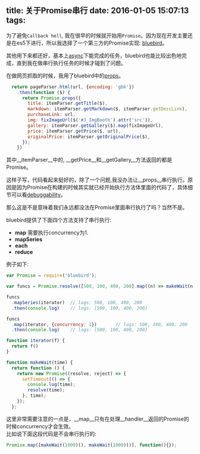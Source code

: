 title: 关于Promise串行
date: 2016-01-05 15:07:13
tags:
---

为了避免`Callback hell`, 我在很早的时候就开始用`Promise`。因为现在开发主要还是在es5下进行，所以我选择了一个第三方的Promise实现: [bluebird](bluebirdjs.com/docs/getting-started.html)。

其他用下来都还好，基本上[async](https://github.com/caolan/async)下能完成的任务，bluebird也能比较出色地完成，直到我在做串行执行任务的时候才碰到了问题。

在做网页抓取的时候，我用了bluebird中的[props](http://bluebirdjs.com/docs/api/promise.props.html)。

```javascript
  return pageParser.html(url, {encoding: 'gbk'})
    .then(function ($) {
      return Promise.props({
        title: itemParser.getTitle($),
        markdown: itemParser.getMarkdown($, itemParser.getDescLink),
        purchaseLink: url,
        img: fixImageUrl($('#J_ImgBooth').attr('src')),
        gallery: itemParser.getGallery($).map(fixImageUrl),
        price: itemParser.getPrice($, url),
        originalPrice: itemParser.getOriginalPrice($),
      });
    })
```

其中__itemParser__中的, __getPrice__和__getGallery__方法返回的都是Promise。

这样子写，代码看起来挺好的，除了一个问题,我没办法让__props__串行执行。原因是因为Promise在构建的时候其实就已经开始执行方法体里面的代码了，具体细节可以看[debuggability](https://github.com/petkaantonov/bluebird/blob/master/src/debuggability.js#L182)。

那么这是不是意味着我们永远都没法在Promise里面串行执行了吗？当然不是。

bluebird提供了下面四个方法支持了串行执行:

- __map__ 需要执行concurrency为1. 
- __mapSeries__
- __each__
- __reduce__

例子如下:

```javascript
var Promise = require('bluebird');

var funcs = Promise.resolve([500, 100, 400, 200].map((n) => makeWait(n)));

funcs
  .mapSeries(iterator)  // logs: 500, 100, 400, 200
  .then(console.log)    // logs: [500, 100, 400, 200]

funcs
  .map(iterator, {concurrency: 1})       // logs: 500, 100, 400, 200
  .then(console.log)    // logs: [500, 100, 400, 200]

function iterator(f) {
  return f()
}

function makeWait(time) {
  return function () {
    return new Promise((resolve, reject) => {
      setTimeout(() => {
        console.log(time);
        resolve(time);
      }, time);
    });
  };
```

这里非常需要注意的一点是，__map__只有在处理__handler__返回的Promise的时候concurrency才会生效。  
比如说下面这段代码是不会串行执行的:

```javascript
Promise.map([makeWait(1000)(), makeWait(1000)()], function(){});
```
